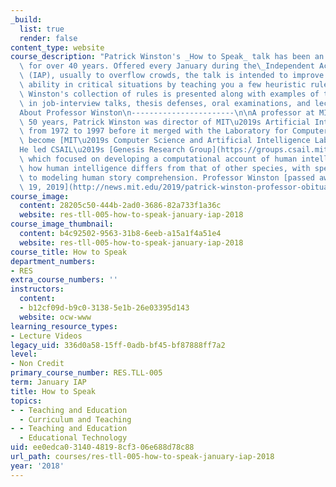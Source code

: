 ```yaml
---
_build:
  list: true
  render: false
content_type: website
course_description: "Patrick Winston's _How to Speak_ talk has been an MIT tradition\
  \ for over 40 years. Offered every January during the\_Independent Activities Period\
  \ (IAP), usually to overflow crowds, the talk is intended to improve your speaking\
  \ ability in critical situations by teaching you a few heuristic rules. Professor\
  \ Winston's collection of rules is presented along with examples of their application\
  \ in job-interview talks, thesis defenses, oral examinations, and lectures.\n\n\
  About Professor Winston\n-----------------------\n\nA professor at MIT for almost\
  \ 50 years, Patrick Winston was director of MIT\u2019s Artificial Intelligence Laboratory\
  \ from 1972 to 1997 before it merged with the Laboratory for Computer Science to\
  \ become [MIT\u2019s Computer Science and Artificial Intelligence Laboratory (CSAIL)](https://www.csail.mit.edu/).\_\
  He led CSAIL\u2019s [Genesis Research Group](https://groups.csail.mit.edu/genesis/),\
  \ which focused on developing a computational account of human intelligence and\
  \ how human intelligence differs from that of other species, with special attention\
  \ to modeling human story comprehension. Professor Winston [passed away on July\
  \ 19, 2019](http://news.mit.edu/2019/patrick-winston-professor-obituary-0719).\n"
course_image:
  content: 28205c50-444b-2ad0-3686-82a733f1a36c
  website: res-tll-005-how-to-speak-january-iap-2018
course_image_thumbnail:
  content: b4c92502-9563-31b8-6eeb-a15a1f4a51e4
  website: res-tll-005-how-to-speak-january-iap-2018
course_title: How to Speak
department_numbers:
- RES
extra_course_numbers: ''
instructors:
  content:
  - b12cf09d-b9c0-3138-5e1b-26e03395d143
  website: ocw-www
learning_resource_types:
- Lecture Videos
legacy_uid: 336d0a58-15ff-0adb-bf45-bf87888ff7a2
level:
- Non Credit
primary_course_number: RES.TLL-005
term: January IAP
title: How to Speak
topics:
- - Teaching and Education
  - Curriculum and Teaching
- - Teaching and Education
  - Educational Technology
uid: ee0edca0-3140-4819-8cf3-06e688d78c88
url_path: courses/res-tll-005-how-to-speak-january-iap-2018
year: '2018'
---
```

